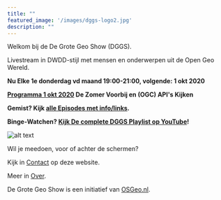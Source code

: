 ```yaml
---
title: ""
featured_image: '/images/dggs-logo2.jpg'
description: ""
---
```


Welkom bij de De Grote Geo Show (DGGS).
   
Livestream in DWDD-stijl met mensen en onderwerpen uit de Open Geo Wereld.

__Nu Elke 1e donderdag vd maand 19:00-21:00, volgende: 1 okt 2020__ 

__[Programma 1 okt 2020](/episode/episode-0011/) De Zomer Voorbij en (OGC) API's Kijken__
 
__Gemist? Kijk [alle Episodes met info/links](/episode).__ 
 
__Binge-Watchen? [Kijk De complete DGGS Playlist op YouTube](https://www.youtube.com/playlist?list=PLJMEnRQpAfZqCkhGh3lb3KUnXssK7Sk6C)!__

![alt text](/images/screenshots/episode-1-10.png "Episode #1-#10")

Wil je meedoen, voor of achter de schermen?

Kijk in [Contact](/contact/) op deze website.

Meer in [Over](/about/).

De Grote Geo Show is een initiatief van [OSGeo.nl](https://osgeo.nl).
                                                                   